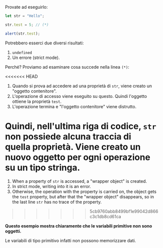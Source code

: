 
Provate ad eseguirlo:

```js run
let str = "Hello";

str.test = 5; // (*)

alert(str.test);
```

Potrebbero esserci due diversi risultati:
1. `undefined`
2. Un errore (strict mode).

Perché? Proviamo ad esaminare cosa succede nella linea `(*)`:

<<<<<<< HEAD
1. Quando si prova ad accedere ad una proprietà di `str`, viene creato un "oggetto contenitore".
2. L'operazione di accesso viene eseguito su questo. Quindi l'oggetto ottiene la proprietà `test`.
3. L'operazione termina e "l'oggetto contenitore" viene distrutto.

Quindi, nell'ultima riga di codice, `str` non possiede alcuna traccia di quella proprietà. Viene creato un nuovo oggetto per ogni operazione su un tipo stringa.
=======
1. When a property of `str` is accessed, a "wrapper object" is created.
2. In strict mode, writing into it is an error.
3. Otherwise, the operation with the property is carried on, the object gets the `test` property, but after that the "wrapper object" disappears, so in the last line `str` has no trace of the property.
>>>>>>> 5cb9760abb8499bf1e99042d866c3c1db8cd61ca

**Questo esempio mostra chiaramente che le variabili primitive non sono oggetti.**

Le variabili di tipo primitivo infatti non possono memorizzare dati.

